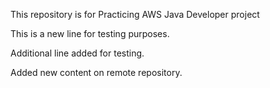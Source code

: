 This repository is for Practicing  AWS Java Developer project

This is a new line for testing purposes.

Additional line added for testing.

Added new content on remote repository.




